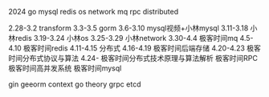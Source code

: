 2024
go mysql redis os network mq rpc distributed 

2.28-3.2 transform
3.3-3.5 gorm
3.6-3.10 mysql视频+小林mysql
3.11-3.18 小林redis
3.19-3.24 小林os
3.25-3.29 小林network
3.30-4.4 极客时间mq
4.5-4.10 极客时间redis 
4.11-4.15 分布式
4.16-4.19 极客时间后端存储
4.20-4.23 极客时间分布式协议与算法
4.24- 极客时间分布式技术原理与算法解析
 极客时间RPC
 极客时间高并发系统
 极客时间mysql

gin
geeorm
context
go theory
grpc
etcd